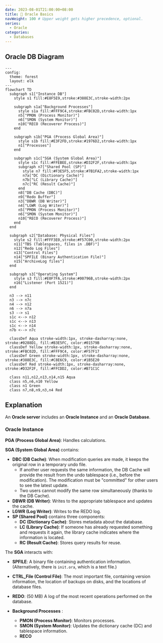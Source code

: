 ```yaml
---
date: 2023-08-01T21:00:00+08:00
title: 🐢 Oracle Basics
navWeight: 100 # Upper weight gets higher precedence, optional.
series:
  - Oracle
categories:
  - Databases
---
```


## Oracle DB Diagram

```mermaid
---
config:
  theme: forest
  layout: elk
---
flowchart TD
  subgraph s1["Instance DB"]
    style s1 fill:#E8F5E9,stroke:#388E3C,stroke-width:2px

    subgraph s1a["Background Processes"]
      style s1a fill:#FFF9C4,stroke:#FBC02D,stroke-width:1px
      n5["PMON (Process Monitor)"]
      n6["SMON (System Monitor)"]
      n10["RECO (Recoverer Process)"]
    end

    subgraph s1b["PGA (Process Global Area)"]
      style s1b fill:#E3F2FD,stroke:#1976D2,stroke-width:1px
      n1["Processes"]
    end

    subgraph s1c["SGA (System Global Area)"]
      style s1c fill:#FFEBEE,stroke:#D32F2F,stroke-width:1px
      subgraph n7["Shared Pool (SP)"]
        style n7 fill:#F3E5F5,stroke:#7B1FA2,stroke-width:1px
        n7a["DC (Dictionary Cache)"]
        n7b["LC (Library Cache)"]
        n7c["RC (Result Cache)"]
      end
      n8["DB Cache (DBC)"]
      n9["Redo Buffer"]
      n3["DBWR (DB Writer)"]
      n4["LGWR (Log Writer)"]
      n5["PMON (Process Monitor)"]
      n6["SMON (System Monitor)"]
      n10["RECO (Recoverer Process)"]
    end
  end

  subgraph s2["Database: Physical Files"]
    style s2 fill:#FFF3E0,stroke:#F57C00,stroke-width:2px
    n11["TBS (Tablespaces, files in .DBF)"]
    n12["Redo Log Files"]
    n13["Control Files"]
    n14["SPFILE (Binary Authentication File)"]
    n15["ArchiveLog files"]
  end

  subgraph s3["Operating System"]
    style s3 fill:#E0F7FA,stroke:#00796B,stroke-width:2px
    n16["Listener (Port 1521)"]
  end

  n3 --> n11
  n3 --> n7c
  n4 --> n12
  n6 --> n7a
  s3 --> s1
  s1c <--> n12
  s1c <--> n13
  s1c <--> n14
  n7b <--> n7c

  classDef Aqua stroke-width:1px, stroke-dasharray:none, stroke:#0288D1, fill:#B3E5FC, color:#01579B
  classDef Yellow stroke-width:1px, stroke-dasharray:none, stroke:#FBC02D, fill:#FFF9C4, color:#F57F17
  classDef Green stroke-width:1px, stroke-dasharray:none, stroke:#388E3C, fill:#C8E6C9, color:#1B5E20
  classDef Red stroke-width:1px, stroke-dasharray:none, stroke:#D32F2F, fill:#FFCDD2, color:#B71C1C

  class n11,n12,n13,n14,n15 Aqua
  class n5,n6,n10 Yellow
  class n1 Green
  class n7,n8,n9,n3,n4 Red
```

## Explanation 

An **Oracle server** includes an **Oracle Instance** and an **Oracle Database**.

### Oracle Instance

**PGA (Process Global Area)**: Handles calculations.

**SGA (System Global Area)** contains:
  - **DBC (DB Cache)**: When modification queries are made, it keeps the original row in a temporary undo file.
    - If another user requests the same information, the DB Cache will provide the result from the undo tablespace (i.e., before the modification). The modification must be "committed" for other users to see the latest update.
    - Two users cannot modify the same row simultaneously (thanks to the DB Cache).
  - **DBWR (DB Writer)**: Writes to the appropriate tablespace and updates the cache.
  - **LGWR (Log Writer)**: Writes to the REDO log.
  - **SP (Shared Pool)** contains three components:
    - **DC (Dictionary Cache)**: Stores metadata about the database.
    - **LC (Library Cache)**: If someone has already requested something and requests it again, the library cache indicates where the information is located.
    - **RC (Result Cache)**: Stores query results for reuse.

The **SGA** interacts with:
  - **SPFILE**: A binary file containing authentication information. (Alternatively, there is `init.ora`, which is a text file.)
  - **CTRL_File (Control File)**: The most important file, containing version information, the location of backups on disks, and the locations of database files.
  - **REDO**: (50 MB) A log of the most recent operations performed on the database.

- **Background Processes** :
  - **PMON (Process Monitor)**: Monitors processes.
  - **SMON (System Monitor)**: Updates the dictionary cache (DC) and tablespace information.
  - **RECO**